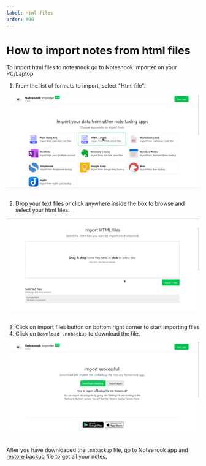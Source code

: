 ```yaml
---
label: Html files
order: 800
---
```

# How to import notes from html files

To import html files to notesnook go to Notesnook Importer on your PC/Laptop.

1. From the list of formats to import, select "Html file".
<img style="margin-bottom:15px;" src="../static/html_import_step_1.png" alt="From the list of formats to import, select Html file."/>

2. Drop your text files or click anywhere inside the box to browse and select your html files.
<img style="margin-bottom:15px;" src="../static/html_import_step_2.png" alt="Drop your text files or click anywhere inside the box to browse and select your html files."/>

3. Click on import files button on bottom right corner to start importing files
4. Click on `Download .nnbackup` to download the file.
<img style="margin-bottom:15px;" src="../static/plain_text_import_step_3.png" alt="Click on `Download .nnbackup` to download the file."/>

After you have downloaded the `.nnbackup` file, go to Notesnook app and [restore backup](../backup-restore.md) file to get all your notes.